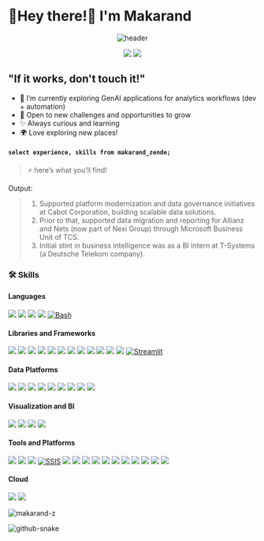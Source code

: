 # 🌟Hey there!👋 I'm Makarand

<div align="center">
  
  ![header](https://capsule-render.vercel.app/api?type=waving&color=0:336FB7,50:4589D9,100:7CA7DE&height=300&section=header&text=Makarand%20Zende&fontSize=80&animation=fadeIn&fontAlignY=40&desc=Data%20Engineer%20%7C%20Business%20Intelligence%20Analyst%20%7C%20AI%20Enthusiast&descAlignY=55&descAlign=55&fontColor=BEBEBE)

  <a href="http://www.linkedin.com/in/makarandzende"><img src="https://img.shields.io/badge/LinkedIn-0077B5?style=for-the-badge&logo=linkedin&logoColor=white"></a>
  <a href="mailto:makarandzende.dataeng@gmail.com"><img src="https://img.shields.io/badge/Email-D14836?style=for-the-badge&logo=gmail&logoColor=white"></a>

</div>

## "If it works, don't touch it!"

- 🤖 I’m currently exploring GenAI applications for analytics workflows (dev + automation)
- 🌱 Open to new challenges and opportunities to grow
- ✨ Always curious and learning
- 🌍 Love exploring new places!

#### ```select experience, skills from makarand_zende;```

> ⚡ here’s what you’ll find!

Output:

> 1. Supported platform modernization and data governance initiatives at Cabot Corporation, building scalable data solutions.
> 2. Prior to that, supported data migration and reporting for Allianz and Nets (now part of Nexi Group) through Microsoft Business Unit of TCS.
> 3. Initial stint in business intelligence was as a BI Intern at T-Systems (a Deutsche Telekom company). 

### 🛠️ Skills

#### Languages
<p align="left">
  <a href="https://www.python.org/"><img src="https://img.shields.io/badge/Python-3776AB?style=for-the-badge&logo=python&logoColor=white" /></a>
  <a href="https://en.wikipedia.org/wiki/SQL"><img src="https://img.shields.io/badge/SQL-003B57?style=for-the-badge&logo=sqlite&logoColor=white" /></a>
  <a href="https://www.r-project.org/"><img src="https://img.shields.io/badge/R-276DC3?style=for-the-badge&logo=r&logoColor=white" /></a>
  <a href="https://www.scala-lang.org/"><img src="https://img.shields.io/badge/Scala-DC322F?style=for-the-badge&logo=scala&logoColor=white" /></a>
  <a href="https://www.gnu.org/software/bash/"><img src="https://img.shields.io/badge/Bash-4EAA25?style=for-the-badge&logo=gnubash&logoColor=white" alt="Bash" /></a>
</p>

#### Libraries and Frameworks
<p align="left">
  <a href="https://pandas.pydata.org/"><img src="https://img.shields.io/badge/pandas-150458?style=for-the-badge&logo=pandas&logoColor=white" /></a>
  <a href="https://numpy.org/"><img src="https://img.shields.io/badge/NumPy-013243?style=for-the-badge&logo=numpy&logoColor=white" /></a>
  <a href="https://matplotlib.org/"><img src="https://img.shields.io/badge/Matplotlib-11557C?style=for-the-badge&logo=matplotlib&logoColor=white" /></a>
  <a href="https://scikit-learn.org/"><img src="https://img.shields.io/badge/scikit--learn-F7931E?style=for-the-badge&logo=scikit-learn&logoColor=white" /></a>
  <a href="https://www.tensorflow.org/"><img src="https://img.shields.io/badge/TensorFlow-FF6F00?style=for-the-badge&logo=tensorflow&logoColor=white" /></a>
  <a href="https://pytorch.org/"><img src="https://img.shields.io/badge/PyTorch-EE4C2C?style=for-the-badge&logo=pytorch&logoColor=white" /></a>
  <a href="https://opencv.org/"><img src="https://img.shields.io/badge/OpenCV-5C3EE8?style=for-the-badge&logo=opencv&logoColor=white" /></a>
  <a href="https://keras.io/"><img src="https://img.shields.io/badge/Keras-D00000?style=for-the-badge&logo=keras&logoColor=white" /></a>
  <a href="https://github.com/ultralytics/yolov5"><img src="https://img.shields.io/badge/YOLO-000000?style=for-the-badge&logo=yolo&logoColor=white" /></a>
  <a href="https://www.langchain.com/"><img src="https://img.shields.io/badge/LangChain-222244?style=for-the-badge" /></a>
  <a href="https://huggingface.co/transformers/"><img src="https://img.shields.io/badge/Transformers-FFBF00?style=for-the-badge&logo=huggingface&logoColor=black" /></a>
  <a href="https://www.gradio.app/"><img src="https://img.shields.io/badge/Gradio-FF6F61?style=for-the-badge" /></a>
  <a href="https://streamlit.io/"><img src="https://img.shields.io/badge/Streamlit-FF4B4B?style=for-the-badge&logo=streamlit&logoColor=white" alt="Streamlit" /></a>
</p>

#### Data Platforms
<p align="left">
  <a href="https://hadoop.apache.org/"><img src="https://img.shields.io/badge/Hadoop-66CCFF?style=for-the-badge&logo=apachehadoop&logoColor=black" /></a>
  <a href="https://spark.apache.org/"><img src="https://img.shields.io/badge/Spark-E25A1C?style=for-the-badge&logo=apachespark&logoColor=white" /></a>
  <a href="https://spark.apache.org/docs/latest/api/python/"><img src="https://img.shields.io/badge/PySpark-222244?style=for-the-badge&logo=apachespark&logoColor=orange" /></a>
  <a href="https://spark.apache.org/sql/"><img src="https://img.shields.io/badge/SparkSQL-222244?style=for-the-badge&logo=apachespark&logoColor=orange" /></a>
  <a href="https://www.databricks.com/"><img src="https://img.shields.io/badge/Databricks-FF3621?style=for-the-badge&logo=databricks&logoColor=white" /></a>
  <a href="https://kafka.apache.org/"><img src="https://img.shields.io/badge/Kafka-231F20?style=for-the-badge&logo=apachekafka&logoColor=white" /></a>
  <a href="https://hive.apache.org/"><img src="https://img.shields.io/badge/Hive-FDEE21?style=for-the-badge&logo=apachehive&logoColor=black" /></a>
  <a href="https://www.snowflake.com/"><img src="https://img.shields.io/badge/Snowflake-56B9EB?style=for-the-badge&logo=snowflake&logoColor=white" /></a>
  <a href="https://www.aveva.com/en/products/data-hub/"><img src="https://img.shields.io/badge/AVEVA%20Data%20Hub-5B2A83?style=for-the-badge" /></a>
</p>

#### Visualization and BI
<p align="left">
  <a href="https://powerbi.microsoft.com/"><img src="https://img.shields.io/badge/Power%20BI-F2C811?style=for-the-badge&logo=powerbi&logoColor=black" /></a>
  <a href="https://www.tableau.com/"><img src="https://img.shields.io/badge/Tableau-E97627?style=for-the-badge&logo=tableau&logoColor=white" /></a>
  <a href="https://aws.amazon.com/quicksight/"><img src="https://img.shields.io/badge/AWS%20QuickSight-232F3E?style=for-the-badge&logo=amazonaws&logoColor=white" /></a>
  <a href="https://hex.tech/"><img src="https://img.shields.io/badge/Hex-4D4DFF?style=for-the-badge" /></a>
</p>

#### Tools and Platforms
<p align="left">
  <a href="https://airflow.apache.org/"><img src="https://img.shields.io/badge/Airflow-017CEE?style=for-the-badge&logo=apacheairflow&logoColor=white" /></a>
  <a href="https://airbyte.com/"><img src="https://img.shields.io/badge/Airbyte-3E5DFE?style=for-the-badge" /></a>
  <a href="https://www.alteryx.com/"><img src="https://img.shields.io/badge/Alteryx-003366?style=for-the-badge" /></a>
  <a href="https://learn.microsoft.com/en-us/sql/integration-services/sql-server-integration-services"><img src="https://img.shields.io/badge/SSIS-CC2927?style=for-the-badge" alt="SSIS" /></a>
  <a href="https://www.getdbt.com/"><img src="https://img.shields.io/badge/dbt-FF694B?style=for-the-badge&logo=dbt&logoColor=white" /></a>
  <a href="https://git-scm.com/"><img src="https://img.shields.io/badge/Git-F05032?style=for-the-badge&logo=git&logoColor=white" /></a>
  <a href="https://www.docker.com/"><img src="https://img.shields.io/badge/Docker-2496ED?style=for-the-badge&logo=docker&logoColor=white" /></a>
  <a href="https://www.jenkins.io/"><img src="https://img.shields.io/badge/Jenkins-D24939?style=for-the-badge&logo=jenkins&logoColor=white" /></a>
  <a href="https://www.terraform.io/"><img src="https://img.shields.io/badge/Terraform-844FBA?style=for-the-badge&logo=terraform&logoColor=white" /></a>
  <a href="https://azure.microsoft.com/en-us/products/purview/"><img src="https://img.shields.io/badge/Microsoft%20Purview-0078D4?style=for-the-badge&logo=microsoftazure&logoColor=white" /></a>
  <a href="https://www.atlassian.com/software/jira"><img src="https://img.shields.io/badge/Jira-0052CC?style=for-the-badge&logo=jira&logoColor=white" /></a>
  <a href="https://www.servicenow.com/"><img src="https://img.shields.io/badge/ServiceNow-00C7B1?style=for-the-badge&logo=servicenow&logoColor=white" /></a>
  <a href="https://www.oracle.com/peoplesoft/"><img src="https://img.shields.io/badge/PeopleSoft-F80000?style=for-the-badge" /></a>
  <a href="https://www.coupa.com/"><img src="https://img.shields.io/badge/Coupa-2C94D1?style=for-the-badge" /></a>
  <a href="https://www.workday.com/"><img src="https://img.shields.io/badge/Workday-00B1FF?style=for-the-badge&logo=workday&logoColor=white" /></a>
</p>

#### Cloud
<p align="left">
  <a href="https://azure.microsoft.com/"><img src="https://img.shields.io/badge/Azure-0078D4?style=for-the-badge&logo=microsoftazure&logoColor=white" /></a>
  <a href="https://aws.amazon.com/"><img src="https://img.shields.io/badge/AWS-232F3E?style=for-the-badge&logo=amazonaws&logoColor=white" /></a>
</p>
<p align="left"> <img src="https://komarev.com/ghpvc/?username=makarand-z&label=Profile%20views&color=0e75b6&style=flat" alt="makarand-z" /> </p>
<picture>
  <source media="(prefers-color-scheme: dark)" srcset="https://raw.githubusercontent.com/tobiasmeyhoefer/tobiasmeyhoefer/output/github-snake-dark.svg" />
  <source media="(prefers-color-scheme: light)" srcset="https://raw.githubusercontent.com/tobiasmeyhoefer/tobiasmeyhoefer/output/github-snake.svg" />
  <img alt="github-snake" src="https://raw.githubusercontent.com/tobiasmeyhoefer/tobiasmeyhoefer/output/github-snake.svg" />
</picture>
